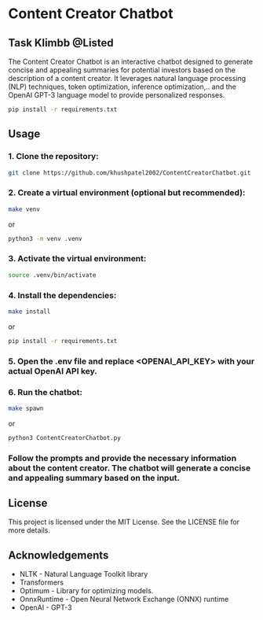 # Content Creator Chatbot

## Task Klimbb @Listed

The Content Creator Chatbot is an interactive chatbot designed to generate concise and appealing summaries for potential investors based on the description of a content creator. It leverages natural language processing (NLP) techniques, token optimization, inference optimization,.. and the OpenAI GPT-3 language model to provide personalized responses.

```bash
pip install -r requirements.txt
```

## Usage

### 1. Clone the repository:

```bash
git clone https://github.com/khushpatel2002/ContentCreatorChatbot.git
 ```

### 2. Create a virtual environment (optional but recommended):

```bash
make venv 
```
or 
```bash
python3 -m venv .venv
```

### 3. Activate the virtual environment:

```bash
source .venv/bin/activate
```

### 4. Install the dependencies:
```bash 
make install 
```
or 
```bash 
pip install -r requirements.txt
```

### 5. Open the .env file and replace <OPENAI_API_KEY> with your actual OpenAI API key.

### 6. Run the chatbot: 
```bash 
make spawn 
```
or 
```bash 
python3 ContentCreatorChatbot.py
```
### Follow the prompts and provide the necessary information about the content creator. The chatbot will generate a concise and appealing summary based on the input.

## License
This project is licensed under the MIT License. See the LICENSE file for more details.

## Acknowledgements
- NLTK - Natural Language Toolkit library
- Transformers
- Optimum - Library for optimizing models.
- OnnxRuntime - Open Neural Network Exchange (ONNX) runtime 
- OpenAI - GPT-3

